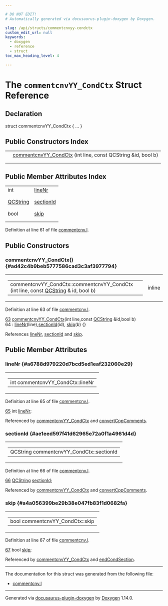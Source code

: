 ```yaml
---

# DO NOT EDIT!
# Automatically generated via docusaurus-plugin-doxygen by Doxygen.

slug: /api/structs/commentcnvyy-condctx
custom_edit_url: null
keywords:
  - doxygen
  - reference
  - struct
toc_max_heading_level: 4

---
```


<div class="doxyPage">

# The `commentcnvYY_CondCtx` Struct Reference



## Declaration

<div class="doxyDeclaration">
struct commentcnvYY_CondCtx { ... }
</div>

## Public Constructors Index

<table class="doxyMembersIndex">

<tr class="doxyMemberIndexItem">
<td class="doxyMemberIndexItemType" align="left" valign="top"></td>
<td class="doxyMemberIndexItemName" align="left" valign="top"><a href="#ad42c4b9beb5777586cad3c3af3977794">commentcnvYY_CondCtx</a> (int line, const QCString &amp;id, bool b)</td>
</tr>
<tr class="doxyMemberIndexDescription">
<td class="doxyMemberIndexDescriptionLeft"></td>
<td class="doxyMemberIndexDescriptionRight">
</td>
</tr>
<tr class="doxyMemberIndexSeparator">
<td class="doxyMemberIndexSeparator" colspan="2"></td>
</tr>

</table>

## Public Member Attributes Index

<table class="doxyMembersIndex">

<tr class="doxyMemberIndexItem">
<td class="doxyMemberIndexItemType" align="left" valign="top">int</td>
<td class="doxyMemberIndexItemName" align="left" valign="top"><a href="#a6788d979220d7bcd5ed1eaf232060e29">lineNr</a></td>
</tr>
<tr class="doxyMemberIndexDescription">
<td class="doxyMemberIndexDescriptionLeft"></td>
<td class="doxyMemberIndexDescriptionRight">
</td>
</tr>
<tr class="doxyMemberIndexSeparator">
<td class="doxyMemberIndexSeparator" colspan="2"></td>
</tr>

<tr class="doxyMemberIndexItem">
<td class="doxyMemberIndexItemType" align="left" valign="top"><a href="/web-doxygen/docs/api/classes/qcstring">QCString</a></td>
<td class="doxyMemberIndexItemName" align="left" valign="top"><a href="#ae1eed597f41d62965e72a0f1a4961d4d">sectionId</a></td>
</tr>
<tr class="doxyMemberIndexDescription">
<td class="doxyMemberIndexDescriptionLeft"></td>
<td class="doxyMemberIndexDescriptionRight">
</td>
</tr>
<tr class="doxyMemberIndexSeparator">
<td class="doxyMemberIndexSeparator" colspan="2"></td>
</tr>

<tr class="doxyMemberIndexItem">
<td class="doxyMemberIndexItemType" align="left" valign="top">bool</td>
<td class="doxyMemberIndexItemName" align="left" valign="top"><a href="#a4a056399be29b38e047fb83f1d0682fa">skip</a></td>
</tr>
<tr class="doxyMemberIndexDescription">
<td class="doxyMemberIndexDescriptionLeft"></td>
<td class="doxyMemberIndexDescriptionRight">
</td>
</tr>
<tr class="doxyMemberIndexSeparator">
<td class="doxyMemberIndexSeparator" colspan="2"></td>
</tr>

</table>


Definition at line 61 of file <a href="/web-doxygen/docs/api/files/src/commentcnv-l">commentcnv.l</a>.

<div class="doxySectionDef">

## Public Constructors

### commentcnvYY\_CondCtx() {#ad42c4b9beb5777586cad3c3af3977794}

<div class="doxyMemberItem">
<div class="doxyMemberProto">
<table class="doxyMemberLabels">
<tr class="doxyMemberLabels">
<td class="doxyMemberLabelsLeft">
<table class="doxyMemberName">
<tr>
<td class="doxyMemberName">commentcnvYY_CondCtx::commentcnvYY_CondCtx (int line, const <a href="/web-doxygen/docs/api/classes/qcstring">QCString</a> &amp; id, bool b)</td>
</tr>
</table>
</td>
<td class="doxyMemberLabelsRight">
<span class="doxyMemberLabels">
<span class="doxyMemberLabel inline">inline</span>
</span>
</td>
</tr>
</table>
</div>
<div class="doxyMemberDoc">



Definition at line 63 of file <a href="/web-doxygen/docs/api/files/src/commentcnv-l">commentcnv.l</a>.

<div class="doxyProgramListing">

<div class="doxyCodeLine"><span class="doxyLineNumber"><a href="#ad42c4b9beb5777586cad3c3af3977794">63</a></span><span class="doxyLineContent"><span class="doxyHighlight">  <a href="#ad42c4b9beb5777586cad3c3af3977794">commentcnvYY_CondCtx</a>(</span><span class="doxyHighlightKeywordType">int</span><span class="doxyHighlight"> line,</span><span class="doxyHighlightKeyword">const</span><span class="doxyHighlight"> <a href="/web-doxygen/docs/api/classes/qcstring">QCString</a> &amp;</span><span class="doxyHighlightKeywordType">id</span><span class="doxyHighlight">,</span><span class="doxyHighlightKeywordType">bool</span><span class="doxyHighlight"> b)</span></span></div>
<div class="doxyCodeLine"><span class="doxyLineNumber">64</span><span class="doxyLineContent"><span class="doxyHighlight">    : <a href="#a6788d979220d7bcd5ed1eaf232060e29">lineNr</a>(line),<a href="#ae1eed597f41d62965e72a0f1a4961d4d">sectionId</a>(id), <a href="#a4a056399be29b38e047fb83f1d0682fa">skip</a>(b) {}</span></span></div>

</div>


References <a href="#a6788d979220d7bcd5ed1eaf232060e29">lineNr</a>, <a href="#ae1eed597f41d62965e72a0f1a4961d4d">sectionId</a> and <a href="#a4a056399be29b38e047fb83f1d0682fa">skip</a>.
</div>
</div>

</div>

<div class="doxySectionDef">

## Public Member Attributes

### lineNr {#a6788d979220d7bcd5ed1eaf232060e29}

<div class="doxyMemberItem">
<div class="doxyMemberProto">
<table class="doxyMemberLabels">
<tr class="doxyMemberLabels">
<td class="doxyMemberLabelsLeft">
<table class="doxyMemberName">
<tr>
<td class="doxyMemberName">int commentcnvYY_CondCtx::lineNr</td>
</tr>
</table>
</td>
</tr>
</table>
</div>
<div class="doxyMemberDoc">



Definition at line 65 of file <a href="/web-doxygen/docs/api/files/src/commentcnv-l">commentcnv.l</a>.

<div class="doxyProgramListing">

<div class="doxyCodeLine"><span class="doxyLineNumber"><a href="#a6788d979220d7bcd5ed1eaf232060e29">65</a></span><span class="doxyLineContent"><span class="doxyHighlight">  </span><span class="doxyHighlightKeywordType">int</span><span class="doxyHighlight"> <a href="#a6788d979220d7bcd5ed1eaf232060e29">lineNr</a>;</span></span></div>

</div>


Referenced by <a href="#ad42c4b9beb5777586cad3c3af3977794">commentcnvYY\_CondCtx</a> and <a href="/web-doxygen/docs/api/files/src/commentcnv-h/#a4706ae57556b5cab395e8d2c8ec666b9">convertCppComments</a>.
</div>
</div>

### sectionId {#ae1eed597f41d62965e72a0f1a4961d4d}

<div class="doxyMemberItem">
<div class="doxyMemberProto">
<table class="doxyMemberLabels">
<tr class="doxyMemberLabels">
<td class="doxyMemberLabelsLeft">
<table class="doxyMemberName">
<tr>
<td class="doxyMemberName">QCString commentcnvYY_CondCtx::sectionId</td>
</tr>
</table>
</td>
</tr>
</table>
</div>
<div class="doxyMemberDoc">



Definition at line 66 of file <a href="/web-doxygen/docs/api/files/src/commentcnv-l">commentcnv.l</a>.

<div class="doxyProgramListing">

<div class="doxyCodeLine"><span class="doxyLineNumber"><a href="#ae1eed597f41d62965e72a0f1a4961d4d">66</a></span><span class="doxyLineContent"><span class="doxyHighlight">  <a href="/web-doxygen/docs/api/classes/qcstring">QCString</a> <a href="#ae1eed597f41d62965e72a0f1a4961d4d">sectionId</a>;</span></span></div>

</div>


Referenced by <a href="#ad42c4b9beb5777586cad3c3af3977794">commentcnvYY\_CondCtx</a> and <a href="/web-doxygen/docs/api/files/src/commentcnv-h/#a4706ae57556b5cab395e8d2c8ec666b9">convertCppComments</a>.
</div>
</div>

### skip {#a4a056399be29b38e047fb83f1d0682fa}

<div class="doxyMemberItem">
<div class="doxyMemberProto">
<table class="doxyMemberLabels">
<tr class="doxyMemberLabels">
<td class="doxyMemberLabelsLeft">
<table class="doxyMemberName">
<tr>
<td class="doxyMemberName">bool commentcnvYY_CondCtx::skip</td>
</tr>
</table>
</td>
</tr>
</table>
</div>
<div class="doxyMemberDoc">



Definition at line 67 of file <a href="/web-doxygen/docs/api/files/src/commentcnv-l">commentcnv.l</a>.

<div class="doxyProgramListing">

<div class="doxyCodeLine"><span class="doxyLineNumber"><a href="#a4a056399be29b38e047fb83f1d0682fa">67</a></span><span class="doxyLineContent"><span class="doxyHighlight">  </span><span class="doxyHighlightKeywordType">bool</span><span class="doxyHighlight"> <a href="#a4a056399be29b38e047fb83f1d0682fa">skip</a>;</span></span></div>

</div>


Referenced by <a href="#ad42c4b9beb5777586cad3c3af3977794">commentcnvYY\_CondCtx</a> and <a href="/web-doxygen/docs/api/files/src/commentcnv-l/#a34860cedec3675010f3293403abd9bd3">endCondSection</a>.
</div>
</div>

</div>

<hr/>

The documentation for this struct was generated from the following file:

<ul>
<li><a href="/web-doxygen/docs/api/files/src/commentcnv-l">commentcnv.l</a></li>
</ul>

<hr/>

<p class="doxyGeneratedBy">Generated via <a href="https://github.com/xpack/docusaurus-plugin-doxygen">docusaurus-plugin-doxygen</a> by <a href="https://www.doxygen.nl">Doxygen</a> 1.14.0.</p>

</div>
